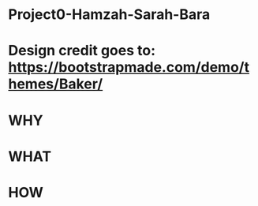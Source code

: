 # Project0-Hamzah-Sarah-Bara 
# Design credit goes to: https://bootstrapmade.com/demo/themes/Baker/  

# WHY 
# WHAT 
# HOW
